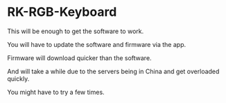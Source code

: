 # RK-RGB-Keyboard

This will be enough to get the software to work.

You will have to update the software and firmware via the app.

Firmware will download quicker than the software.

And will take a while due to the servers being in China and get overloaded quickly.

You might have to try a few times.
